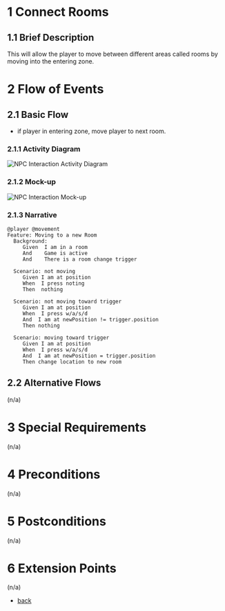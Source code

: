 # 1 Connect Rooms

## 1.1 Brief Description
This will allow the player to move between different areas called rooms by moving into the entering zone.

# 2 Flow of Events
## 2.1 Basic Flow
- if player in entering zone, move player to next room.

### 2.1.1 Activity Diagram
![NPC Interaction Activity Diagram](https://albgei.github.io/gamedevs/UCs/UC4%20Activity%20Diagram.png)

### 2.1.2 Mock-up
![NPC Interaction Mock-up](https://albgei.github.io/gamedevs/UCs/UC4%20Mark-up.jpg)

### 2.1.3 Narrative
```gherkin
@player @movement
Feature: Moving to a new Room
  Background:
     Given  I am in a room
     And    Game is active
     And    There is a room change trigger

  Scenario: not moving
     Given I am at position
     When  I press noting
     Then  nothing

  Scenario: not moving toward trigger
     Given I am at position
     When  I press w/a/s/d
     And  I am at newPosition != trigger.position
     Then nothing

  Scenario: moving toward trigger
     Given I am at position
     When  I press w/a/s/d
     And  I am at newPosition = trigger.position
     Then change location to new room

```

## 2.2 Alternative Flows
(n/a)

# 3 Special Requirements
(n/a)

# 4 Preconditions
(n/a)

# 5 Postconditions
(n/a)
 
# 6 Extension Points
(n/a)

- [back](https://albgei.github.io/gamedevs/blog-2021-10-28)




<script src="https://utteranc.es/client.js"
        repo="albgei/gamedevs"
        issue-term="pathname"
        label="commentary_"
        theme="github-dark"
        crossorigin="anonymous"
        async>
